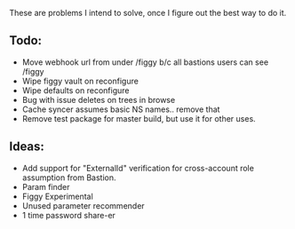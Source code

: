 These are problems I intend to solve, once I figure out the best way to do it.

## Todo:
- Move webhook url from under /figgy b/c all bastions users can see /figgy
- Wipe figgy vault on reconfigure 
- Wipe defaults on reconfigure
- Bug with issue deletes on trees in browse
- Cache syncer assumes basic NS names.. remove that
- Remove test package for master build, but use it for other uses.


## Ideas:
- Add support for "ExternalId" verification for cross-account role assumption from Bastion.
- Param finder
- Figgy Experimental
- Unused parameter recommender
- 1 time password share-er